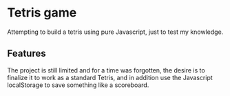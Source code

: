 # Tetris game

Attempting to build a tetris using pure Javascript, just to test my knowledge.

## Features

The project is still limited and for a time was forgotten, the desire is to finalize it to work as a standard Tetris, and in addition use the Javascript localStorage to save something like a scoreboard.

